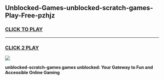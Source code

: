 
## Unblocked-Games-unblocked-scratch-games-Play-Free-pzhjz
<h3>
<a href="https://premium76.site?title=unblocked-scratch-games&ref=23A">CLICK TO PLAY</a></h3>
<hr>

<h3>
<a href="https://premium76.site?title=unblocked-scratch-games&ref=23A">CLICK 2 PLAY</a>
  
</h3>

<a href="https://premium76.site?title=unblocked-scratch-games&ref=23A"><img src="https://clearcache.store/games.png"></a>


**unblocked-scratch-games games unblocked: Your Gateway to Fun and Accessible Online Gaming**
